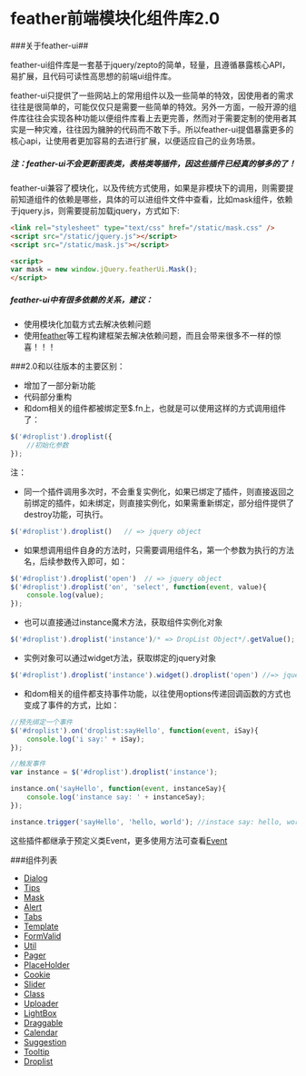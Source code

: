 feather前端模块化组件库2.0
=====================

###关于feather-ui##

feather-ui组件库是一套基于jquery/zepto的简单，轻量，且遵循暴露核心API，易扩展，且代码可读性高思想的前端ui组件库。

feather-ui只提供了一些网站上的常用组件以及一些简单的特效，因使用者的需求往往是很简单的，可能仅仅只是需要一些简单的特效。另外一方面，一般开源的组件库往往会实现各种功能以便组件库看上去更完善，然而对于需要定制的使用者其实是一种灾难，往往因为臃肿的代码而不敢下手。所以feather-ui提倡暴露更多的核心api，让使用者更加容易的去进行扩展，以便适应自己的业务场景。

##### 注：feather-ui不会更新图表类，表格类等插件，因这些插件已经真的够多的了！

feather-ui兼容了模块化，以及传统方式使用，如果是非模块下的调用，则需要提前知道组件的依赖是哪些，具体的可以进组件文件中查看，比如mask组件，依赖于jquery.js，则需要提前加载jquery，方式如下:

```html
<link rel="stylesheet" type="text/css" href="/static/mask.css" />
<script src="/static/jquery.js"></script>
<script src="/static/mask.js"></script>

<script>
var mask = new window.jQuery.featherUi.Mask(); 
</script>
```

##### feather-ui中有很多依赖的关系，建议：

* 使用模块化加载方式去解决依赖问题
* 使用[feather](http://github.com/feather-team/feather)等工程构建框架去解决依赖问题，而且会带来很多不一样的惊喜！！！


###2.0和以往版本的主要区别：

* 增加了一部分新功能
* 代码部分重构
* 和dom相关的组件都被绑定至$.fn上，也就是可以使用这样的方式调用组件了：

```js
$('#droplist').droplist({
	//初始化参数
}); 
```

注：

* 同一个插件调用多次时，不会重复实例化，如果已绑定了插件，则直接返回之前绑定的插件，如未绑定，则直接实例化，如果需重新绑定，部分组件提供了destroy功能，可执行。

```js
$('#droplist').droplist()	// => jquery object
```

* 如果想调用组件自身的方法时，只需要调用组件名，第一个参数为执行的方法名，后续参数传入即可，如：

```js
$('#droplist').droplist('open')  // => jquery object
$('#droplist').droplist('on', 'select', function(event, value){
	console.log(value);
});
```

* 也可以直接通过instance魔术方法，获取组件实例化对象

```js
$('#droplist').droplist('instance')/* => DropList Object*/.getValue(); // => 123
```

* 实例对象可以通过widget方法，获取绑定的jquery对象

```js
$('#droplist').droplist('instance').widget().droplist('open') //=> jquery object
```

* 和dom相关的组件都支持事件功能，以往使用options传递回调函数的方式也变成了事件的方式，比如：

```js
//预先绑定一个事件
$('#droplist').on('droplist:sayHello', function(event, iSay){
	console.log('i say:' + iSay);
});

//触发事件
var instance = $('#droplist').droplist('instance');

instance.on('sayHello', function(event, instanceSay){
	console.log('instance say: ' + instanceSay);
});

instance.trigger('sayHello', 'hello, world'); //instace say: hello, world \r\n i say: hello, world;
```
这些插件都继承于预定义类Event，更多使用方法可查看[Event](/class)

###组件列表
* [Dialog](/dialog)
* [Tips](/tips)
* [Mask](/mask)
* [Alert](/alert)
* [Tabs](/tabs)
* [Template](/template)
* [FormValid](/formValid)
* [Util](/util)
* [Pager](/pager)
* [PlaceHolder](/placeholder)
* [Cookie](/cookie)
* [Slider](/slider)
* [Class](/class)
* [Uploader](/uploader)
* [LightBox](/lightbox)
* [Draggable](/Draggable)
* [Calendar](/calendar)
* [Suggestion](/suggestion)
* [Tooltip](/tooltip)
* [Droplist](/droplist)
